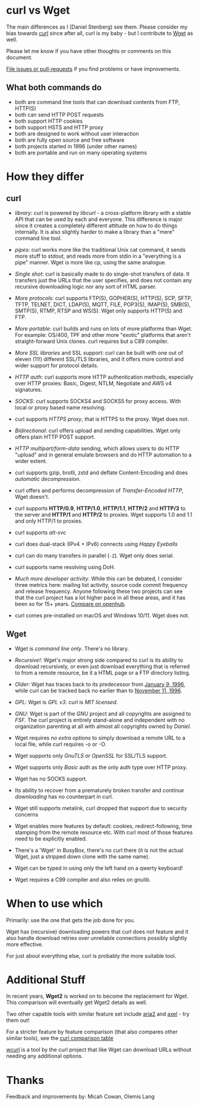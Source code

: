 # curl vs Wget

The main differences as I (Daniel Stenberg) see them. Please consider my bias
towards [curl](https://curl.se) since after all, curl is my baby - but I
contribute to [Wget](http://www.gnu.org/software/wget/) as well.

Please let me know if you have other thoughts or comments on this document.

[File issues or pull-requests](https://github.com/bagder/docs) if you find
problems or have improvements.

## What both commands do

- both are command line tools that can download contents from FTP, HTTP(S)
- both can send HTTP POST requests
- both support HTTP cookies
- both support HSTS and HTTP proxy
- both are designed to work without user interaction
- both are fully open source and free software
- both projects started in 1996 (under other names)
- both are portable and run on many operating systems

# How they differ

## curl

- *library*: curl is powered by *libcurl* - a cross-platform library with a
  stable API that can be used by each and everyone. This difference is major
  since it creates a completely different attitude on how to do things
  internally. It is also slightly harder to make a library than a "mere"
  command line tool.

- *pipes*: curl works more like the traditional Unix cat command, it sends
  more stuff to stdout, and reads more from stdin in a "everything is a pipe"
  manner. Wget is more like cp, using the same analogue.

- *Single shot*: curl is basically made to do single-shot transfers of
  data. It transfers just the URLs that the user specifies, and does not
  contain any recursive downloading logic nor any sort of HTML parser.

- *More protocols*: curl supports FTP(S), GOPHER(S), HTTP(S), SCP, SFTP, TFTP,
  TELNET, DICT, LDAP(S), MQTT, FILE, POP3(S), IMAP(S), SMB(S), SMTP(S), RTMP,
  RTSP and WS(S). Wget only supports HTTP(S) and FTP.
 
- *More portable*: curl builds and runs on lots of more platforms than
  Wget. For example: OS/400, TPF and other more "exotic" platforms that aren't
  straight-forward Unix clones. curl requires but a C89 compiler.

- *More SSL libraries* and SSL support: curl can be built with one out of
  eleven (11!) different SSL/TLS libraries, and it offers more control and
  wider support for protocol details.

- *HTTP auth*: curl supports more HTTP authentication methods, especially over
  HTTP proxies: Basic, Digest, NTLM, Negotiate and AWS v4 signatures.

- *SOCKS*: curl supports SOCKS4 and SOCKS5 for proxy access. With local or
  proxy based name resolving.
  
- curl supports *HTTPS proxy*, that is HTTPS to the proxy. Wget does not.

- *Bidirectional*: curl offers upload and sending capabilities. Wget
  only offers plain HTTP POST support.

- *HTTP multipart/form-data* sending, which allows users to do HTTP
  "upload" and in general emulate browsers and do HTTP automation to a wider
  extent.

- curl supports gzip, brotli, zstd and deflate Content-Encoding and does
  *automatic decompression*.

- curl offers and performs decompression of *Transfer-Encoded HTTP*, Wget
  doesn't.

- curl supports **HTTP/0.9**, **HTTP/1.0**, **HTTP/1.1**, **HTTP/2** and
  **HTTP/3** to the server and **HTTP/1** and **HTTP/2** to proxies.  Wget
  supports 1.0 and 1.1 and only HTTP/1 to proxies.

- curl supports *alt-svc*

- curl does dual-stack (IPv4 + IPv6) connects using *Happy Eyeballs*

- curl can do many transfers in parallel (`-Z`). Wget only does serial.

- curl supports name resolving using DoH.

- *Much more developer activity*. While this can be debated, I consider three
  metrics here: mailing list activity, source code commit frequency and
  release frequency. Anyone following these two projects can see that the curl
  project has a lot higher pace in all these areas, and it has been so for 15+
  years. [Compare on
  openhub](https://www.openhub.net/p/_compare?project_0=cURL&project_1=Wget).

- curl comes pre-installed on macOS and Windows 10/11. Wget does not.

## Wget

- Wget is *command line only*. There's no library.

- *Recursive!*: Wget's major strong side compared to curl is its ability to
  download recursively, or even just download everything that is referred to
  from a remote resource, be it a HTML page or a FTP directory listing.

- *Older*: Wget has traces back to its predecessor from
  [January 9, 1996](https://web.archive.org/web/20250308152804/https://ftp.sunet.se/mirror/archive/ftp.sunet.se/pub/www/utilities/Wget/old-versions/), while curl can be
tracked back no earlier than to [November 11, 1996](https://curl.se/docs/history.html).

- *GPL*: Wget is *GPL v3*. curl is *MIT licensed*.

- *GNU*: Wget is part of the *GNU* project and all copyrights are assigned to
  *FSF*. The curl project is entirely stand-alone and independent with no
  organization parenting at all with almost all copyrights owned by
  *Daniel*.

- Wget requires *no extra options* to simply download a remote URL to a local
  file, while curl requires -o or -O.

- Wget supports only *GnuTLS or OpenSSL* for SSL/TLS support.

- Wget supports only *Basic* auth as the only auth type over HTTP proxy.

- Wget has no SOCKS support.

- Its ability to recover from a prematurely broken transfer and *continue
  downloading* has no counterpart in curl.

- Wget still supports metalink, curl dropped that support due to security
  concerns

- Wget enables more features by default: cookies, redirect-following, time
  stamping from the remote resource etc. With curl most of those features need
  to be explicitly enabled.

- There's a 'Wget' in BusyBox, there's no curl there (it is not the actual
  Wget, just a stripped down clone with the same name).

- Wget can be typed in using only the left hand on a qwerty keyboard!

- Wget requires a C99 compiler and also relies on gnulib.

# When to use which

Primarily: use the one that gets the job done for you.

Wget has (recursive) downloading powers that curl does not feature and it also
handle download retries over unreliable connections possibly slightly more
effective.

For just about everything else, curl is probably the more suitable tool.

# Additional Stuff

In recent years, **Wget2** is worked on to become the replacement for Wget.
This comparison will eventually get Wget2 details as well.

Two other capable tools with similar feature set include
[aria2](https://aria2.github.io/) and
[axel](https://github.com/axel-download-accelerator/axel) - try them out!

For a stricter feature by feature comparison (that also compares other similar
tools), see the [curl comparison
table](https://curl.se/docs/comparison-table.html)

[wcurl](https://curl.se/wcurl) is a tool by the curl project that like Wget
can download URLs without needing any additional options.

# Thanks

  Feedback and improvements by: Micah Cowan, Olemis Lang

